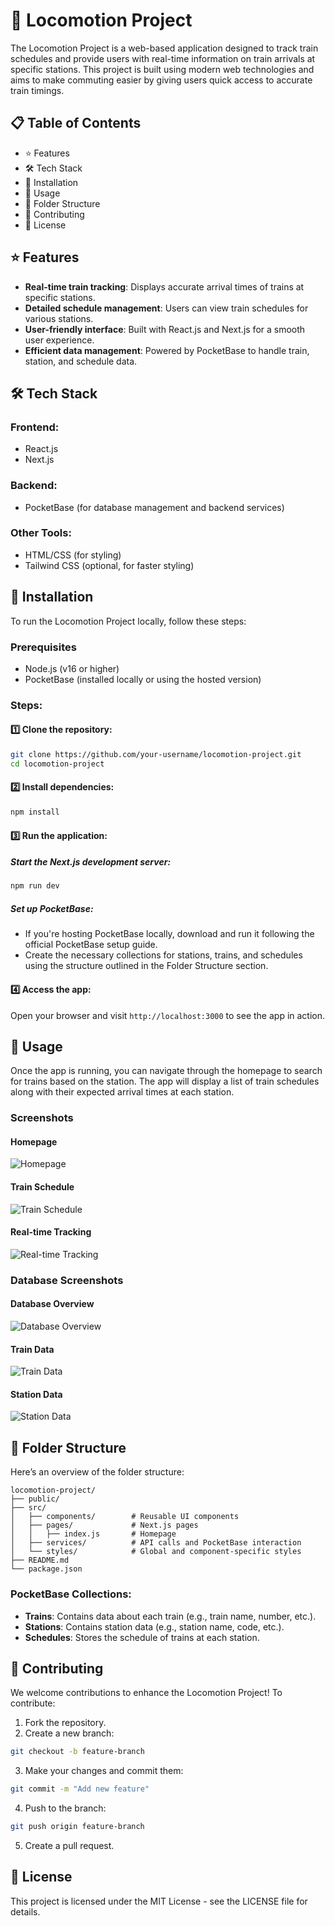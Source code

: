 # 🚂 Locomotion Project

The Locomotion Project is a web-based application designed to track train schedules and provide users with real-time information on train arrivals at specific stations. This project is built using modern web technologies and aims to make commuting easier by giving users quick access to accurate train timings.

## 📋 Table of Contents
- ⭐ Features
- 🛠️ Tech Stack
- 🧰 Installation
- 🚀 Usage
- 📂 Folder Structure
- 📝 Contributing
- 📄 License

## ⭐ Features
- **Real-time train tracking**: Displays accurate arrival times of trains at specific stations.
- **Detailed schedule management**: Users can view train schedules for various stations.
- **User-friendly interface**: Built with React.js and Next.js for a smooth user experience.
- **Efficient data management**: Powered by PocketBase to handle train, station, and schedule data.

## 🛠️ Tech Stack

### Frontend:
- React.js
- Next.js

### Backend:
- PocketBase (for database management and backend services)

### Other Tools:
- HTML/CSS (for styling)
- Tailwind CSS (optional, for faster styling)

## 🧰 Installation

To run the Locomotion Project locally, follow these steps:

### Prerequisites
- Node.js (v16 or higher)
- PocketBase (installed locally or using the hosted version)

### Steps:

#### 1️⃣ Clone the repository:
```bash
git clone https://github.com/your-username/locomotion-project.git
cd locomotion-project
```

#### 2️⃣ Install dependencies:
```bash
npm install
```

#### 3️⃣ Run the application:

##### Start the Next.js development server:
```bash
npm run dev
```

##### Set up PocketBase:
- If you're hosting PocketBase locally, download and run it following the official PocketBase setup guide.
- Create the necessary collections for stations, trains, and schedules using the structure outlined in the Folder Structure section.

#### 4️⃣ Access the app:
Open your browser and visit `http://localhost:3000` to see the app in action.

## 🚀 Usage

Once the app is running, you can navigate through the homepage to search for trains based on the station. The app will display a list of train schedules along with their expected arrival times at each station.

### Screenshots

#### Homepage

![Homepage](https://github.com/nishnarudkar/Locomotion_project/blob/master/website%20photos/Screenshot%202024-12-26%20182308.png)

#### Train Schedule

![Train Schedule](https://github.com/nishnarudkar/Locomotion_project/blob/master/website%20photos/Screenshot%202024-12-26%20182335.png)

#### Real-time Tracking

![Real-time Tracking](https://github.com/nishnarudkar/Locomotion_project/blob/master/website%20photos/Screenshot%202024-12-26%20182433.png)

### Database Screenshots

#### Database Overview

![Database Overview](https://github.com/nishnarudkar/Locomotion_project/blob/master/database%20photos/Screenshot%202024-12-26%20184627.png)

#### Train Data

![Train Data](https://github.com/nishnarudkar/Locomotion_project/blob/master/database%20photos/Screenshot%202024-12-26%20184641.png)

#### Station Data

![Station Data](https://github.com/nishnarudkar/Locomotion_project/blob/master/database%20photos/Screenshot%202024-12-26%20184659.png)

## 📂 Folder Structure

Here’s an overview of the folder structure:
```
locomotion-project/
├── public/
├── src/
│   ├── components/        # Reusable UI components
│   ├── pages/             # Next.js pages
│   │   ├── index.js       # Homepage
│   ├── services/          # API calls and PocketBase interaction
│   └── styles/            # Global and component-specific styles
├── README.md
└── package.json
```

### PocketBase Collections:
- **Trains**: Contains data about each train (e.g., train name, number, etc.).
- **Stations**: Contains station data (e.g., station name, code, etc.).
- **Schedules**: Stores the schedule of trains at each station.

## 📝 Contributing

We welcome contributions to enhance the Locomotion Project! To contribute:

1. Fork the repository.
2. Create a new branch:
```bash
git checkout -b feature-branch
```
3. Make your changes and commit them:
```bash
git commit -m "Add new feature"
```
4. Push to the branch:
```bash
git push origin feature-branch
```
5. Create a pull request.

## 📄 License

This project is licensed under the MIT License - see the LICENSE file for details.

